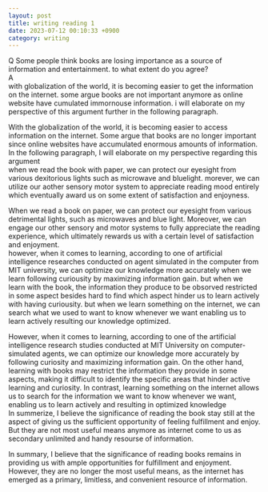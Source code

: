 ```yaml
---
layout: post
title: writing reading 1
date: 2023-07-12 00:10:33 +0900
category: writing
---
```

Q
Some people think books are losing importance as a source of information and entertainment. to what extent do you agree?
<br/>
A
<br/>
with globalization of the world, it is becoming easier to get the information on the internet. some argue books are not important anymore as online website have cumulated immornouse information. i will elaborate on my perspective of this argument further in the following paragraph.

With the globalization of the world, it is becoming easier to access information on the internet. Some argue that books are no longer important since online websites have accumulated enormous amounts of information. In the following paragraph, I will elaborate on my perspective regarding this argument
<br/>
when we read the book with paper, we can protect our eyesight from various dexitorious lights such as microwave and bluelight. morever, we can utilize our aother sensory motor system to appreciate reading mood entirely which eventually award us on some extent of satisfaction and enjoyness.

When we read a book on paper, we can protect our eyesight from various detrimental lights, such as microwaves and blue light. Moreover, we can engage our other sensory and motor systems to fully appreciate the reading experience, which ultimately rewards us with a certain level of satisfaction and enjoyment.
<br/>
however, when it comes to learning, according to one of artificial intelligence researches conducted on agent simulated in the computer from MIT university, we can optimize our knowledge more accurately when we learn following curiousity by maximizing information gain. but when we learn with the book, the information they produce to be obsorved restricted in some aspect besides hard to find which aspect hinder us to learn actively with having curiousity. but when we learn something on the internet, we can search what we used to want to know whenever we want enabling us to learn actively resulting our knowledge optimized.

However, when it comes to learning, according to one of the artificial intelligence research studies conducted at MIT University on computer-simulated agents, we can optimize our knowledge more accurately by following curiosity and maximizing information gain. On the other hand, learning with books may restrict the information they provide in some aspects, making it difficult to identify the specific areas that hinder active learning and curiosity. In contrast, learning something on the internet allows us to search for the information we want to know whenever we want, enabling us to learn actively and resulting in optimized knowledge
<br/>
In summerize, I believe the significance of reading the book stay still at the aspect of giving us the sufficient opportunity of feeling fulfillment and enjoy. But they are not most useful means anymore as internet come to us as secondary unlimited and handy resourse of information.

In summary, I believe that the significance of reading books remains in providing us with ample opportunities for fulfillment and enjoyment. However, they are no longer the most useful means, as the internet has emerged as a primary, limitless, and convenient resource of information.
<br/>